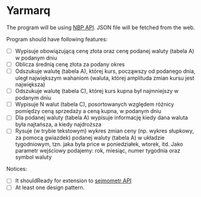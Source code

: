 # Yarmarq

The program will be using [NBP API](http://api.nbp.pl/).
JSON file will be fetched from the web.

Program should have following features:
- [ ] Wypisuje obowiązującą cenę złota oraz cenę podanej waluty (tabela A) w podanym dniu
- [ ] Oblicza średnią cenę złota za podany okres
- [ ] Odszukuje walutę (tabela A), której kurs, począwszy od podanego dnia, uległ największym wahaniom (waluta, której amplituda zmian kursu jest największa)
- [ ] Odszukuje walutę (tabela C), której kurs kupna był najmniejszy w podanym dniu
- [ ] Wypisuje N walut (tabela C), posortowanych względem różnicy pomiędzy ceną sprzedaży a ceną kupna, w podanym dniu
- [ ] Dla podanej waluty (tabela A) wypisuje informację kiedy dana waluta była najtańsza, a kiedy najdroższa
- [ ] Rysuje (w trybie tekstowym) wykres zmian ceny (np. wykres słupkowy, za pomocą gwiazdek) podanej waluty (tabela A) w układzie tygodniowym, tzn. jaka była price w poniedziałek, wtorek, itd. Jako parametr wejściowy podajemy: rok, miesiąc, numer tygodnia oraz symbol waluty

Notices:
- [ ] It shouldReady for extension to [sejmometr API](https://mojepanstwo.pl/api/sejmometr)
- [ ] At least one design pattern.

